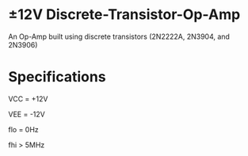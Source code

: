 # ±12V Discrete-Transistor-Op-Amp
An Op-Amp built using discrete transistors (2N2222A, 2N3904, and 2N3906)

# Specifications
VCC = +12V

VEE = -12V

flo = 0Hz

fhi > 5MHz
